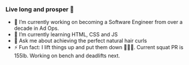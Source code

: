 ### Live long and prosper 🖖


- 🔭 I’m currently working on becoming a Software Engineer from over a decade in Ad Ops.
- 🌱 I’m currently learning HTML, CSS and JS
- 💬 Ask me about achieving the perfect natural hair curls 
- ⚡ Fun fact: I lift things up and put them down 🏋🏽‍♀️.  Current squat PR is 155lb. Working on bench and deadlifts next.

<!--
**sren20/sren20** is a ✨ _special_ ✨ repository because its `README.md` (this file) appears on your GitHub profile.

Here are some ideas to get you started:

- 🔭 I’m currently working on ...
- 🌱 I’m currently learning ...
- 👯 I’m looking to collaborate on ...
- 🤔 I’m looking for help with ...
- 💬 Ask me about ...
- 📫 How to reach me: ...
- 😄 Pronouns: ...
- ⚡ Fun fact: ...
-->
